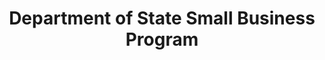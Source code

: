 ---
title: "Department of State Small Business Program "
description: "How small businesses can do business with the Department of State. "
url-link: "https://www.state.gov/marketing-resources-doing-business-with-the-department-of-state/"
type: "HTML"
gov-only: "false"
is-external: "true"
publication-date: "January 01, 2023"
reading-time: "5"
resource-type: "Information Slick"
filter: "small-business"
audience: "industry-all-businesses"
branded-offerings: "small-business-support"
---